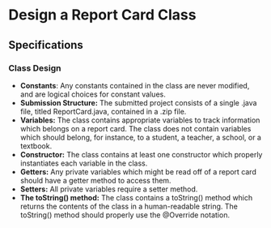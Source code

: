 # Design a Report Card Class

## Specifications

### Class Design
* __Constants__: Any constants contained in the class are never modified, and are logical choices for constant values.
* __Submission Structure:__ The submitted project consists of a single .java file, titled ReportCard.java, contained in a .zip file. 
* __Variables:__ The class contains appropriate variables to track information which belongs on a report card. The class does not contain variables which should belong, for instance, to a student, a teacher, a school, or a textbook.
* __Constructor:__ The class contains at least one constructor which properly instantiates each variable in the class. 
* __Getters:__ Any private variables which might be read off of a report card should have a getter method to access them. 
* __Setters:__ All private variables require a setter method.
* __The toString() method:__ The class contains a toString() method which returns the contents of the class in a human-readable string. The toString() method should properly use the @Override notation. 
